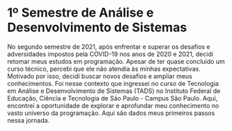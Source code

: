 # 1º Semestre de Análise e Desenvolvimento de Sistemas
No segundo semestre de 2021, após enfrentar e superar os desafios e adversidades impostos pela COVID-19 nos anos de 2020 e 2021, decidi retomar meus estudos em programação. Apesar de ter quase concluído um curso técnico, percebi que ele não atendia às minhas expectativas. Motivado por isso, decidi buscar novos desafios e ampliar meus conhecimentos.
Foi nesse contexto que ingressei no curso de Tecnologia em Análise e Desenvolvimento de Sistemas (TADS) no Instituto Federal de Educação, Ciência e Tecnologia de São Paulo - Campus São Paulo. Aqui, encontrei a oportunidade de explorar e aprofundar meu conhecimento no vasto universo da programação. Aqui são dados meus primeiros passos nessa jornada.

